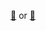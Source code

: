 [🔴](https://discord.com/users/429983106779447317) or [🔵](https://www.linkedin.com/in/ahmet-çağatay-61b2281aa/)  
